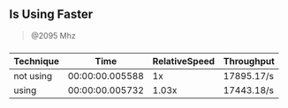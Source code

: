 
Is Using Faster
---------------
> @2095 Mhz


### 


|Technique|Time           |RelativeSpeed|Throughput|
|---------|---------------|-------------|----------|
|not using|00:00:00.005588|1x           |17895.17/s|
|using    |00:00:00.005732|1.03x        |17443.18/s|





